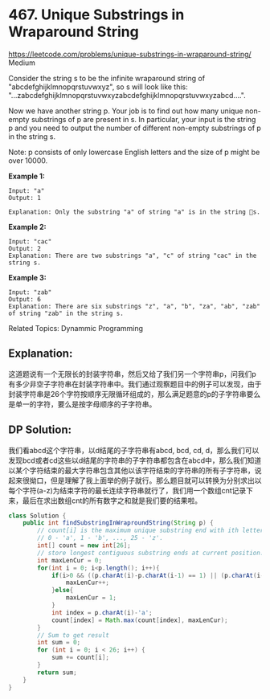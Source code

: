 # 467. Unique Substrings in Wraparound String
<https://leetcode.com/problems/unique-substrings-in-wraparound-string/>
Medium

Consider the string s to be the infinite wraparound string of "abcdefghijklmnopqrstuvwxyz", so s will look like this: "...zabcdefghijklmnopqrstuvwxyzabcdefghijklmnopqrstuvwxyzabcd....".

Now we have another string p. Your job is to find out how many unique non-empty substrings of p are present in s. In particular, your input is the string p and you need to output the number of different non-empty substrings of p in the string s.

Note: p consists of only lowercase English letters and the size of p might be over 10000.

**Example 1:**

    Input: "a"
    Output: 1

    Explanation: Only the substring "a" of string "a" is in the string s.

**Example 2:**

    Input: "cac"
    Output: 2
    Explanation: There are two substrings "a", "c" of string "cac" in the string s.

**Example 3:**

    Input: "zab"
    Output: 6
    Explanation: There are six substrings "z", "a", "b", "za", "ab", "zab" of string "zab" in the string s.

Related Topics: Dynammic Programming


## Explanation:  
这道题说有一个无限长的封装字符串，然后又给了我们另一个字符串p，问我们p有多少非空子字符串在封装字符串中。我们通过观察题目中的例子可以发现，由于封装字符串是26个字符按顺序无限循环组成的，那么满足题意的p的子字符串要么是单一的字符，要么是按字母顺序的子字符串。

## DP Solution: 
我们看abcd这个字符串，以d结尾的子字符串有abcd, bcd, cd, d，那么我们可以发现bcd或者cd这些以d结尾的字符串的子字符串都包含在abcd中，那么我们知道以某个字符结束的最大字符串包含其他以该字符结束的字符串的所有子字符串，说起来很拗口，但是理解了我上面举的例子就行。那么题目就可以转换为分别求出以每个字符(a-z)为结束字符的最长连续字符串就行了，我们用一个数组cnt记录下来，最后在求出数组cnt的所有数字之和就是我们要的结果啦。

```java
class Solution {
    public int findSubstringInWraproundString(String p) {
        // count[i] is the maximum unique substring end with ith letter.
        // 0 - 'a', 1 - 'b', ..., 25 - 'z'.
        int[] count = new int[26];
        // store longest contiguous substring ends at current position.        
        int maxLenCur = 0;
        for(int i = 0; i<p.length(); i++){
            if(i>0 && ((p.charAt(i)-p.charAt(i-1) == 1) || (p.charAt(i-1)-p.charAt(i) == 25))){
                maxLenCur++;
            }else{
                maxLenCur = 1;
            }
            int index = p.charAt(i)-'a';
            count[index] = Math.max(count[index], maxLenCur);
        }
        // Sum to get result
        int sum = 0;
        for (int i = 0; i < 26; i++) {
            sum += count[i];
        }
        return sum;
    }
}
```
